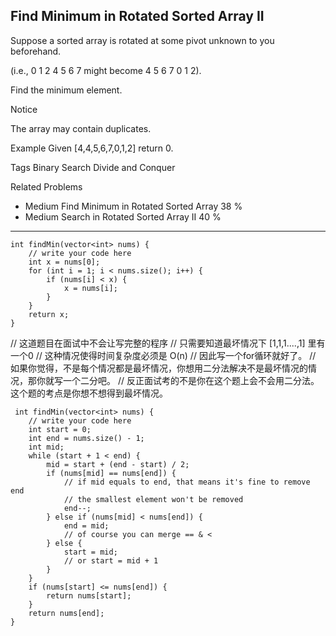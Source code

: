 ## Find Minimum in Rotated Sorted Array II  ##

Suppose a sorted array is rotated at some pivot unknown to you beforehand.

(i.e., 0 1 2 4 5 6 7 might become 4 5 6 7 0 1 2).

Find the minimum element.

 Notice

The array may contain duplicates.

Example
Given [4,4,5,6,7,0,1,2] return 0.

Tags 
Binary Search Divide and Conquer

Related Problems 

- Medium Find Minimum in Rotated Sorted Array 38 %
- Medium Search in Rotated Sorted Array II 40 %

----------
	int findMin(vector<int> nums) {
	    // write your code here
	    int x = nums[0];
	    for (int i = 1; i < nums.size(); i++) {
	        if (nums[i] < x) {
	            x = nums[i];
	        }
	    }
	    return x;
	}

// 这道题目在面试中不会让写完整的程序
// 只需要知道最坏情况下 [1,1,1....,1] 里有一个0
// 这种情况使得时间复杂度必须是 O(n)
// 因此写一个for循环就好了。
// 如果你觉得，不是每个情况都是最坏情况，你想用二分法解决不是最坏情况的情况，那你就写一个二分吧。
// 反正面试考的不是你在这个题上会不会用二分法。这个题的考点是你想不想得到最坏情况。

	 int findMin(vector<int> nums) {
	    // write your code here
	    int start = 0;
	    int end = nums.size() - 1;
	    int mid;
	    while (start + 1 < end) {
	        mid = start + (end - start) / 2;
	        if (nums[mid] == nums[end]) {
	            // if mid equals to end, that means it's fine to remove end
	            // the smallest element won't be removed
	            end--;
	        } else if (nums[mid] < nums[end]) {
	            end = mid;
	            // of course you can merge == & <
	        } else {
	            start = mid;
	            // or start = mid + 1
	        }
	    }
	    if (nums[start] <= nums[end]) {
	        return nums[start];
	    }
	    return nums[end];
	}